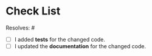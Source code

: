 <!-- PLEASE READ !!!

    It is highly recommend to read the contribution guidelines
    to save you and us time and unnecessary review cycles.

    https://github.com/Cielquan/python_test-cielquan/blob/main/CONTRIBUTING.rst

    If you have unanswered questions feel free to open an issue or submit and ask!

    The checklist below is just a reminder about the most common mistakes.
    and should *not* deter you from submitting but rather *help* you improve your contribution.
    But please tick all the boxes appropriately.
-->

# Check List

Resolves: #<issue number here>

- [ ] I added **tests** for the changed code.
- [ ] I updated the **documentation** for the changed code.
